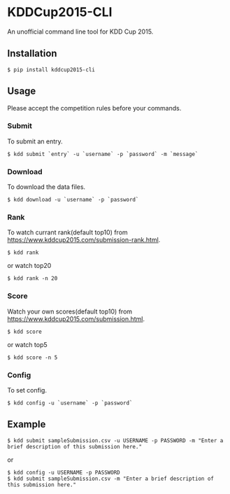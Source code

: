 # KDDCup2015-CLI
An unofficial command line tool for KDD Cup 2015.

## Installation
```
$ pip install kddcup2015-cli
```

## Usage
Please accept the competition rules before your commands.


### Submit
To submit an entry.

```
$ kdd submit `entry` -u `username` -p `password` -m `message`
```

### Download
To download the data files.

```
$ kdd download -u `username` -p `password`
```

### Rank
To watch currant rank(default top10) from https://www.kddcup2015.com/submission-rank.html.

```
$ kdd rank
```

or watch top20

```
$ kdd rank -n 20
```

### Score
Watch your own scores(default top10) from https://www.kddcup2015.com/submission.html.

```
$ kdd score
```

or watch top5

```
$ kdd score -n 5
```

### Config
To set config.

```
$ kdd config -u `username` -p `password`
```

## Example
```
$ kdd submit sampleSubmission.csv -u USERNAME -p PASSWORD -m "Enter a brief description of this submission here."
```

or

```
$ kdd config -u USERNAME -p PASSWORD
$ kdd submit sampleSubmission.csv -m "Enter a brief description of this submission here."
```
